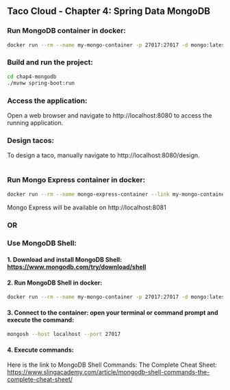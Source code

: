 ## Taco Cloud - Chapter 4: Spring Data MongoDB

### Run MongoDB container in docker:
```bash
docker run --rm --name my-mongo-container -p 27017:27017 -d mongo:latest
```

### Build and run the project:
```bash
cd chap4-mongodb
./mvnw spring-boot:run
```
### Access the application:
Open a web browser and navigate to http://localhost:8080 to access the running application.

### Design tacos:
To design a taco, manually navigate to http://localhost:8080/design.

#

### Run Mongo Express container in docker:
```bash
docker run --rm --name mongo-express-container --link my-mongo-container:mongo -p 8081:8081 -e ME_CONFIG_MONGODB_SERVER=mongo -e ME_CONFIG_BASICAUTH_USERNAME=myUser -e ME_CONFIG_BASICAUTH_PASSWORD=myPassword -d mongo-express
```
Mongo Express will be available on http://localhost:8081

### OR

### Use MongoDB Shell:
#### 1. Download and install MongoDB Shell: https://www.mongodb.com/try/download/shell
#### 2. Run MongoDB Shell in docker:
```bash
docker run --rm --name my-mongo-container -p 27017:27017 -d mongo:latest
```
#### 3. Connect to the container: open your terminal or command prompt and execute the command:
```bash
mongosh --host localhost --port 27017
```
#### 4. Execute commands:
Here is the link to MongoDB Shell Commands: The Complete Cheat Sheet:
https://www.slingacademy.com/article/mongodb-shell-commands-the-complete-cheat-sheet/




